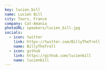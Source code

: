 ```yaml
---
key: lucien_bill
name: Lucien Bill
city: Tours, France
company: Cat-Amania
photoURL: speakers/lucien_bill.jpg
socials:
  - icon: twitter
    link: https://twitter.com/BillyTheTroll
    name: BillyTheTroll
  - icon: github
    link: https://github.com/lucienbill
    name: lucienbill
---
```

